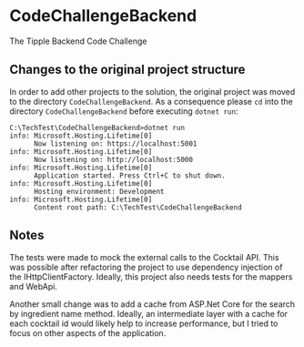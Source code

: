 # CodeChallengeBackend
The Tipple Backend Code Challenge

## Changes to the original project structure

In order to add other projects to the solution, the original project was moved to the directory `CodeChallengeBackend`. As a consequence please `cd` into the directory `CodeChallengeBackend` before executing `dotnet run`:

~~~
C:\TechTest\CodeChallengeBackend>dotnet run
info: Microsoft.Hosting.Lifetime[0]
      Now listening on: https://localhost:5001
info: Microsoft.Hosting.Lifetime[0]
      Now listening on: http://localhost:5000
info: Microsoft.Hosting.Lifetime[0]
      Application started. Press Ctrl+C to shut down.
info: Microsoft.Hosting.Lifetime[0]
      Hosting environment: Development
info: Microsoft.Hosting.Lifetime[0]
      Content root path: C:\TechTest\CodeChallengeBackend
~~~ 

## Notes

The tests were made to mock the external calls to the Cocktail API. 
This was possible after refactoring the project to use dependency injection of the IHttpClientFactory.
Ideally, this project also needs tests for the mappers and WebApi. 

Another small change was to add a cache from ASP.Net Core for the search by ingredient name method. Ideally, an intermediate layer with a cache for each cocktail id would likely help to increase performance, but I tried to focus on other aspects of the application.

